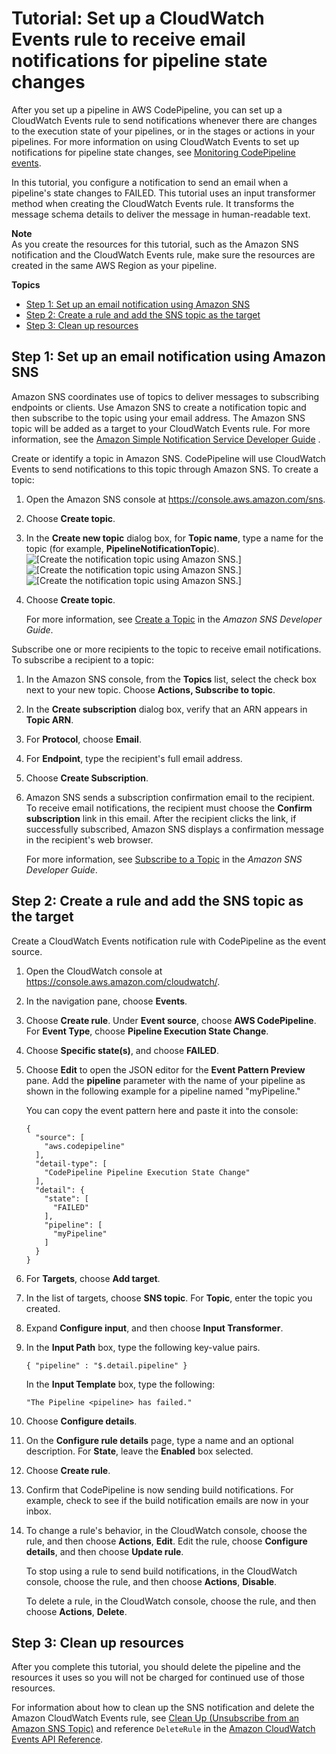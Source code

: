 # Tutorial: Set up a CloudWatch Events rule to receive email notifications for pipeline state changes<a name="tutorials-cloudwatch-sns-notifications"></a>

After you set up a pipeline in AWS CodePipeline, you can set up a CloudWatch Events rule to send notifications whenever there are changes to the execution state of your pipelines, or in the stages or actions in your pipelines\. For more information on using CloudWatch Events to set up notifications for pipeline state changes, see [Monitoring CodePipeline events](detect-state-changes-cloudwatch-events.md)\.

In this tutorial, you configure a notification to send an email when a pipeline's state changes to FAILED\. This tutorial uses an input transformer method when creating the CloudWatch Events rule\. It transforms the message schema details to deliver the message in human\-readable text\.

**Note**  
As you create the resources for this tutorial, such as the Amazon SNS notification and the CloudWatch Events rule, make sure the resources are created in the same AWS Region as your pipeline\.

**Topics**
+ [Step 1: Set up an email notification using Amazon SNS](#create-filter-for-target)
+ [Step 2: Create a rule and add the SNS topic as the target](#create-notification-rule)
+ [Step 3: Clean up resources](#notifications-clean-up-resources)

## Step 1: Set up an email notification using Amazon SNS<a name="create-filter-for-target"></a>

Amazon SNS coordinates use of topics to deliver messages to subscribing endpoints or clients\. Use Amazon SNS to create a notification topic and then subscribe to the topic using your email address\. The Amazon SNS topic will be added as a target to your CloudWatch Events rule\. For more information, see the [Amazon Simple Notification Service Developer Guide](https://docs.aws.amazon.com/sns/latest/dg/) \.

Create or identify a topic in Amazon SNS\. CodePipeline will use CloudWatch Events to send notifications to this topic through Amazon SNS\. To create a topic:

1. Open the Amazon SNS console at [https://console\.aws\.amazon\.com/sns](https://console.aws.amazon.com/sns)\.

1. Choose **Create topic**\. 

1. In the **Create new topic** dialog box, for **Topic name**, type a name for the topic \(for example, **PipelineNotificationTopic**\)\.   
![\[Create the notification topic using Amazon SNS.\]](http://docs.aws.amazon.com/codepipeline/latest/userguide/images/tutorial-SNS-topic.png)![\[Create the notification topic using Amazon SNS.\]](http://docs.aws.amazon.com/codepipeline/latest/userguide/)![\[Create the notification topic using Amazon SNS.\]](http://docs.aws.amazon.com/codepipeline/latest/userguide/)

1. Choose **Create topic**\.

   For more information, see [Create a Topic](https://docs.aws.amazon.com/sns/latest/dg/CreateTopic.html) in the *Amazon SNS Developer Guide*\.

Subscribe one or more recipients to the topic to receive email notifications\. To subscribe a recipient to a topic:

1. In the Amazon SNS console, from the **Topics** list, select the check box next to your new topic\. Choose **Actions, Subscribe to topic**\.

1. In the **Create subscription** dialog box, verify that an ARN appears in **Topic ARN**\.

1. For **Protocol**, choose **Email**\.

1. For **Endpoint**, type the recipient's full email address\.

1. Choose **Create Subscription**\.

1. Amazon SNS sends a subscription confirmation email to the recipient\. To receive email notifications, the recipient must choose the **Confirm subscription** link in this email\. After the recipient clicks the link, if successfully subscribed, Amazon SNS displays a confirmation message in the recipient's web browser\.

   For more information, see [Subscribe to a Topic](https://docs.aws.amazon.com/sns/latest/dg/SubscribeTopic.html) in the *Amazon SNS Developer Guide*\.

## Step 2: Create a rule and add the SNS topic as the target<a name="create-notification-rule"></a>

Create a CloudWatch Events notification rule with CodePipeline as the event source\.

1. Open the CloudWatch console at [https://console\.aws\.amazon\.com/cloudwatch/](https://console.aws.amazon.com/cloudwatch/)\.

1. In the navigation pane, choose **Events**\.

1. Choose **Create rule**\. Under **Event source**, choose **AWS CodePipeline**\. For **Event Type**, choose **Pipeline Execution State Change**\.

1. Choose **Specific state\(s\)**, and choose **FAILED**\.

1. Choose **Edit** to open the JSON editor for the **Event Pattern Preview** pane\. Add the **pipeline** parameter with the name of your pipeline as shown in the following example for a pipeline named "myPipeline\."

   You can copy the event pattern here and paste it into the console:

   ```
   {
     "source": [
       "aws.codepipeline"
     ],
     "detail-type": [
       "CodePipeline Pipeline Execution State Change"
     ],
     "detail": {
       "state": [
         "FAILED"
       ],
       "pipeline": [
         "myPipeline"
       ]
     }
   }
   ```

1. For **Targets**, choose **Add target**\. 

1. In the list of targets, choose **SNS topic**\. For **Topic**, enter the topic you created\.

1. Expand **Configure input**, and then choose **Input Transformer**\. 

1. In the **Input Path** box, type the following key\-value pairs\.

   ```
   { "pipeline" : "$.detail.pipeline" }
   ```

   In the **Input Template** box, type the following: 

   ```
   "The Pipeline <pipeline> has failed."
   ```

1. Choose **Configure details**\.

1. On the **Configure rule details** page, type a name and an optional description\. For **State**, leave the **Enabled** box selected\.

1. Choose **Create rule**\. 

1. Confirm that CodePipeline is now sending build notifications\. For example, check to see if the build notification emails are now in your inbox\.

1. To change a rule's behavior, in the CloudWatch console, choose the rule, and then choose **Actions**, **Edit**\. Edit the rule, choose **Configure details**, and then choose **Update rule**\.

   To stop using a rule to send build notifications, in the CloudWatch console, choose the rule, and then choose **Actions**, **Disable**\.

   To delete a rule, in the CloudWatch console, choose the rule, and then choose **Actions**, **Delete**\.

## Step 3: Clean up resources<a name="notifications-clean-up-resources"></a>

After you complete this tutorial, you should delete the pipeline and the resources it uses so you will not be charged for continued use of those resources\. 

For information about how to clean up the SNS notification and delete the Amazon CloudWatch Events rule, see [Clean Up \(Unsubscribe from an Amazon SNS Topic\)](http://docs.aws.amazon.com/sns/latest/dg/CleanUp.html) and reference `DeleteRule` in the [Amazon CloudWatch Events API Reference](https://docs.aws.amazon.com/AmazonCloudWatchEvents/latest/APIReference/)\.